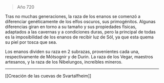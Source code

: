> Año 720

Tras no muchas generaciones, la raza de los enanos se comenzó a diferenciar genéticamente de los elfos oscuros, sus primogénitos. Algunas diferencias giran en torno a su tamaño y sus propiedades físicas, adaptados a las cavernas y a condiciones duras, pero la principal de todas es la imposibilidad de los enanos de recibir luz de Sól, ya que esta quema su piel por tosca que sea.

Los enanos dividen su raza en 2 subrazas, provenientes cada una, respectivamente de Mótsognir y de Durin. La raza de los Vegar, maestros artesanos, y la raza de los Nibelungos, increíbles mineros.

---

[[Creación de las cuevas de Svartalfheim]]